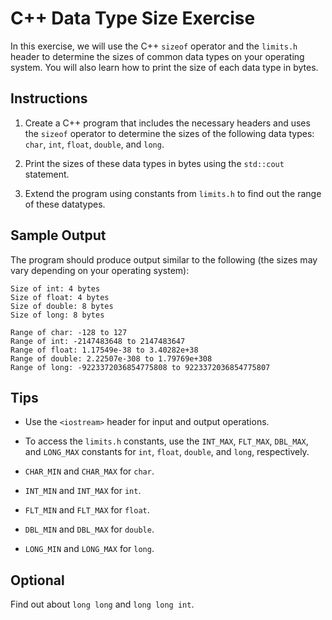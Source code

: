 # C++ Data Type Size Exercise

In this exercise, we will use the C++ `sizeof` operator and the `limits.h` header to determine the sizes of common data types on your operating system. You will also learn how to print the size of each data type in bytes.

## Instructions

1. Create a C++ program that includes the necessary headers and uses the `sizeof` operator to determine the sizes of the following data types: `char`, `int`, `float`, `double`, and `long`.

2. Print the sizes of these data types in bytes using the `std::cout` statement.

3. Extend the program using constants from `limits.h` to find out the range of these datatypes. 

## Sample Output

The program should produce output similar to the following (the sizes may vary depending on your operating system):

```code
Size of int: 4 bytes
Size of float: 4 bytes
Size of double: 8 bytes
Size of long: 8 bytes

Range of char: -128 to 127
Range of int: -2147483648 to 2147483647
Range of float: 1.17549e-38 to 3.40282e+38
Range of double: 2.22507e-308 to 1.79769e+308
Range of long: -9223372036854775808 to 9223372036854775807
```

## Tips

- Use the `<iostream>` header for input and output operations.
- To access the `limits.h` constants, use the `INT_MAX`, `FLT_MAX`, `DBL_MAX`, and `LONG_MAX` constants for `int`, `float`, `double`, and `long`, respectively.
  
- `CHAR_MIN` and `CHAR_MAX` for `char`.
- `INT_MIN` and `INT_MAX` for `int`.
- `FLT_MIN` and `FLT_MAX` for `float`.
- `DBL_MIN` and `DBL_MAX` for `double`.
- `LONG_MIN` and `LONG_MAX` for `long`.

## Optional

Find out about `long long` and `long long int`.
